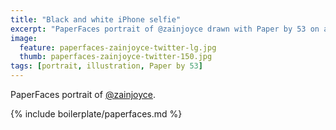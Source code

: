 ```yaml
---
title: "Black and white iPhone selfie"
excerpt: "PaperFaces portrait of @zainjoyce drawn with Paper by 53 on an iPad."
image: 
  feature: paperfaces-zainjoyce-twitter-lg.jpg
  thumb: paperfaces-zainjoyce-twitter-150.jpg
tags: [portrait, illustration, Paper by 53]
---
```


PaperFaces portrait of [@zainjoyce](http://twitter.com/zainjoyce).

{% include boilerplate/paperfaces.md %}